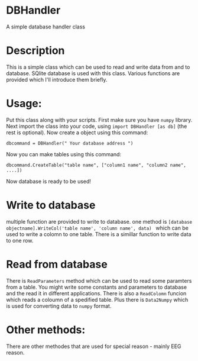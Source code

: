# DBHandler
A simple database handler class

# Description

This is a simple class which can be used to read and write data from and to database. SQlite database is used with this class. Various functions are provided which I'll introduce them briefly. 

# Usage:

Put this class along with your scripts. First make sure you have `numpy` library. Next import the class into your code, using `import DBHandler [as db]` (the rest is optional). Now create a object using this command:

``` dbcommand = DBHandler(" Your database address ") ```

Now you can make tables using this command:

``` dbcommand.CreateTable("table name", ["column1 name", "column2 name", ....]) ```

Now database is ready to be used!

# Write to database

multiple function are provided to write to database. one method is `[database objectname].WriteCol('table name', 'column name', data) ` which can be used to write a colomn to one table. There is a simillar function to write data to one row. 

# Read from database

There is `ReadParameters` method which can be used to read some paramters from a table. You might write some constants and parameters to database and the read it in different applications. There is also a `ReadColomn` funcion which reads a coloumn of a spedified table. Plus there is `Data2Numpy` which is used for converting data to `numpy` format. 

# Other methods:

There are other methodes that are used for special reason - mainly EEG reason.
